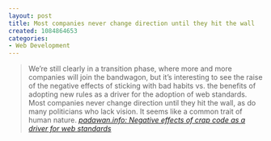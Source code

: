 ```yaml
--- 
layout: post
title: Most companies never change direction until they hit the wall
created: 1084864653
categories: 
- Web Development
---
```

<blockquote>
We&#8217;re still clearly in a transition phase, where more and more companies will join the bandwagon, but it&#8217;s interesting to see the raise of the negative effects of sticking with bad habits vs. the benefits of adopting new rules as a driver for the adoption of web standards. Most companies never change direction until they hit the wall, as do many politicians who lack vision. It seems like a common trait of human nature.
<cite><a href="http://www.padawan.info/web/negative_effects_of_crap_code_as_a_driver_for_web_standards.html">padawan.info: Negative effects of crap code as a driver for web standards</a></cite>
</blockquote>
